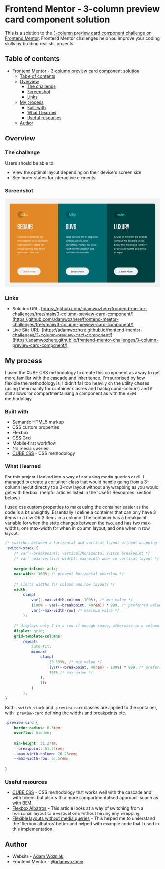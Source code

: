 # Frontend Mentor - 3-column preview card component solution

This is a solution to the [3-column preview card component challenge on Frontend Mentor](https://www.frontendmentor.io/challenges/3column-preview-card-component-pH92eAR2-). Frontend Mentor challenges help you improve your coding skills by building realistic projects. 

## Table of contents

- [Frontend Mentor - 3-column preview card component solution](#frontend-mentor---3-column-preview-card-component-solution)
  - [Table of contents](#table-of-contents)
  - [Overview](#overview)
    - [The challenge](#the-challenge)
    - [Screenshot](#screenshot)
    - [Links](#links)
  - [My process](#my-process)
    - [Built with](#built-with)
    - [What I learned](#what-i-learned)
    - [Useful resources](#useful-resources)
  - [Author](#author)

## Overview

### The challenge

Users should be able to:

- View the optimal layout depending on their device's screen size
- See hover states for interactive elements

### Screenshot

![](./screenshot.png)

### Links

- Solution URL: [https://github.com/adamwozhere/frontend-mentor-challenges/tree/main/3-column-preview-card-component/](https://github.com/adamwozhere/frontend-mentor-challenges/tree/main/3-column-preview-card-component/)
- Live Site URL: [https://adamwozhere.github.io/frontend-mentor-challenges/3-column-preview-card-component/](https://adamwozhere.github.io/frontend-mentor-challenges/3-column-preview-card-component/)

## My process

I used the CUBE CSS methodology to create this component as a way to get more familiar with the cascade and inheritence. I'm surprised by how flexible the methodology is; I didn't fall too heavily on the utility classes (using them mainly for container classes and background-colours) and it still allows for compartmentalising a component as with the BEM methodology.

### Built with

- Semantic HTML5 markup
- CSS custom properties
- Flexbox
- CSS Grid
- Mobile-first workflow
- No media queries!
- [CUBE CSS](https://cube.fyi/) - CSS methodology

### What I learned

For this project I looked into a way of not using media queries at all. I managed to create a container class that would handle going from a 3-column layout directly to a 3-row layout without any wrapping as you would get with flexbox. (helpful articles listed in the 'Useful Resources' section below.)

I used css custom properties to make using the container easier as the code is a bit unsightly. Essentially I define a container that can only have 3 items in a row OR 3 items in a column. The container has a breakpoint variable for when the state changes between the two, and has two max-widths; one max-width for when in column layout, and one when in row layout:

```css
/* switches between a horizontal and vertical layout without wrapping */
.switch-stack {
    /* var(--breakpoint): vertical/horizontal switch breakpoint */
    /* var(--max-vertical-width): max-width when in vertical layout */
    
    margin-inline: auto;
    max-width: 100%; /* prevent horizontal overflow */

    /* limits widths for column and row layouts */
    width:
        clamp(
            var(--max-width-column, 100%), /* min value */
            (100% - var(--breakpoint, 40rem)) * 999, /* preferred value */
            var(--max-width-row) /* maximum value */
        ); 

    /* displays only 3 in a row if enough space, otherwise in a column */
    display: grid;
    grid-template-columns: 
        repeat(
            auto-fit,
            minmax(
                clamp(
                    33.333%, /* min value */
                    (var(--breakpoint, 40rem) - 100%) * 999, /* preferred value */
                    100% /* max value */
                ),
                1fr
            )
        );
}
```
Both `.switch-stack` and `.preview-card` classes are applied to the container, with `.preview-card` defining the widths and breakpoints etc.
```css
.preview-card {
    border-radius: 0.5rem;
    overflow: hidden;
    
    min-height: 31.2rem;
    --breakpoint: 51.25rem;
    --max-width-column: 26.25rem;
    --max-width-row: 57.5rem;

}
```

### Useful resources

- [CUBE CSS](https://www.cube.fyi) - CSS methodology that works well with the cascade and with tokens but also with a more compartmentalised approach suach as with BEM.
- [Flexbox Albatros](https://heydonworks.com/article/the-flexbox-holy-albatross/) - This article looks at a way of switching from a horizontal layout to a vertical one without having any wrapping.
- [Flexible layouts without media queries](https://blog.logrocket.com/flexible-layouts-without-media-queries/) - This helped me to understand the 'flexbox albatros' better and helped with example code that I used in this implementation.

## Author

- Website - [Adam Wozniak](https://www.adamwozniak.uk)
- Frontend Mentor - [@adamwozhere](https://www.frontendmentor.io/profile/adamwozhere)

